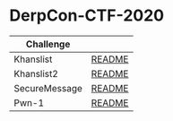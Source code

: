 # DerpCon-CTF-2020

| Challenge |  |
| ------ | ------ |
| Khanslist | [README](Khanslist) |
| Khanslist2 |[README](Khanslist2) |
| SecureMessage | [README](SecureMessage) |
| Pwn-1 | [README](pwn-1)
